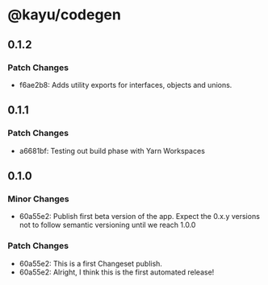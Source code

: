 # @kayu/codegen

## 0.1.2

### Patch Changes

- f6ae2b8: Adds utility exports for interfaces, objects and unions.

## 0.1.1

### Patch Changes

- a6681bf: Testing out build phase with Yarn Workspaces

## 0.1.0

### Minor Changes

- 60a55e2: Publish first beta version of the app. Expect the 0.x.y versions not to follow semantic versioning until we reach 1.0.0

### Patch Changes

- 60a55e2: This is a first Changeset publish.
- 60a55e2: Alright, I think this is the first automated release!
